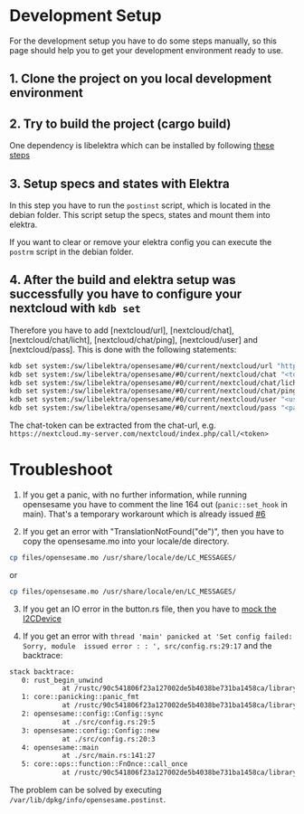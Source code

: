 # Development Setup 
For the development setup you have to do some steps manually, so this page should help you to get your development environment ready to use.

## 1. Clone the project on you local development environment

## 2. Try to build the project (cargo build)
One dependency is libelektra which can be installed by following [these steps](https://github.com/ElektraInitiative/libelektra/blob/master/doc/INSTALL.md)

## 3. Setup specs and states with Elektra
In this step you have to run the `postinst` script, which is located in the debian folder. This script setup the specs, states and mount them into elektra. 

If you want to clear or remove your elektra config you can execute the `postrm` script in the debian folder. 

## 4. After the build and elektra setup was successfully you have to configure your nextcloud with `kdb set` 
Therefore you have to add [nextcloud/url], [nextcloud/chat], [nextcloud/chat/licht], [nextcloud/chat/ping], [nextcloud/user] and [nextcloud/pass]. This is done with the following statements:

```sh
kdb set system:/sw/libelektra/opensesame/#0/current/nextcloud/url "https://nextcloud.my-server.com/nextcloud"
kdb set system:/sw/libelektra/opensesame/#0/current/nextcloud/chat "<token>"
kdb set system:/sw/libelektra/opensesame/#0/current/nextcloud/chat/licht "<token>"
kdb set system:/sw/libelektra/opensesame/#0/current/nextcloud/chat/ping "<token>"
kdb set system:/sw/libelektra/opensesame/#0/current/nextcloud/user "<user>"
kdb set system:/sw/libelektra/opensesame/#0/current/nextcloud/pass "<password>"
```

The chat-token can be extracted from the chat-url, e.g. `https://nextcloud.my-server.com/nextcloud/index.php/call/<token>`

# Troubleshoot 

1. If you get a panic, with no further information, while running opensesame you have to comment the line 164 out (`panic::set_hook` in main). That's a temporary workarount which is already issued [#6](https://github.com/ElektraInitiative/opensesame/issues/6)

2. If you get an error with "TranslationNotFound("de")", then you have to copy the opensesame.mo into your locale/de directory.

```sh
cp files/opensesame.mo /usr/share/locale/de/LC_MESSAGES/
```
or
```sh
cp files/opensesame.mo /usr/share/locale/en/LC_MESSAGES/
```

3. If you get an IO error in the button.rs file, then you have to [mock the I2CDevice](https://docs.rs/i2cdev/0.5.0/i2cdev/mock/struct.MockI2CDevice.html)

4. If you get an error with `thread 'main' panicked at 'Set config failed: Sorry, module  issued error :
: ', src/config.rs:29:17` and the backtrace:
```bash
stack backtrace:
   0: rust_begin_unwind
             at /rustc/90c541806f23a127002de5b4038be731ba1458ca/library/std/src/panicking.rs:578:5
   1: core::panicking::panic_fmt
             at /rustc/90c541806f23a127002de5b4038be731ba1458ca/library/core/src/panicking.rs:67:14
   2: opensesame::config::Config::sync
             at ./src/config.rs:29:5
   3: opensesame::config::Config::new
             at ./src/config.rs:20:3
   4: opensesame::main
             at ./src/main.rs:141:27
   5: core::ops::function::FnOnce::call_once
             at /rustc/90c541806f23a127002de5b4038be731ba1458ca/library/core/src/ops/function.rs:250:5
```

The problem can be solved by executing `/var/lib/dpkg/info/opensesame.postinst`.
